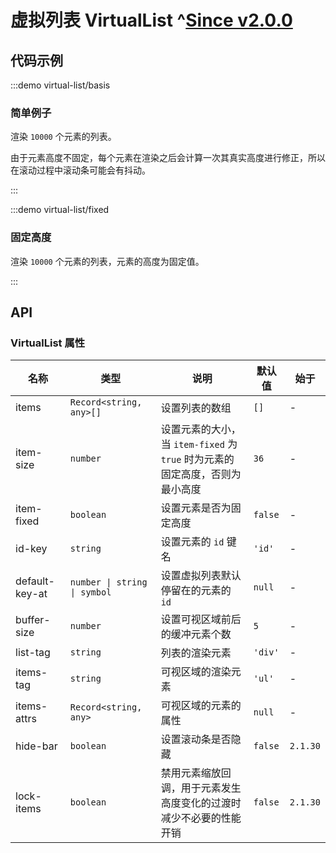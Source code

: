 # 虚拟列表 VirtualList ^[Since v2.0.0](!s)

## 代码示例

:::demo virtual-list/basis

### 简单例子

渲染 `10000` 个元素的列表。

由于元素高度不固定，每个元素在渲染之后会计算一次其真实高度进行修正，所以在滚动过程中滚动条可能会有抖动。

:::

:::demo virtual-list/fixed

### 固定高度

渲染 `10000` 个元素的列表，元素的高度为固定值。

:::

## API

### VirtualList 属性

| 名称           | 类型                         | 说明                                                                         | 默认值  | 始于     |
| -------------- | ---------------------------- | ---------------------------------------------------------------------------- | ------- | -------- |
| items          | `Record<string, any>[]`      | 设置列表的数组                                                               | `[]`    | -        |
| item-size      | `number`                     | 设置元素的大小，当 `item-fixed` 为 `true` 时为元素的固定高度，否则为最小高度 | `36`    | -        |
| item-fixed     | `boolean`                    | 设置元素是否为固定高度                                                       | `false` | -        |
| id-key         | `string`                     | 设置元素的 `id` 键名                                                         | `'id'`  | -        |
| default-key-at | `number \| string \| symbol` | 设置虚拟列表默认停留在的元素的 `id`                                          | `null`  | -        |
| buffer-size    | `number`                     | 设置可视区域前后的缓冲元素个数                                               | `5`     | -        |
| list-tag       | `string`                     | 列表的渲染元素                                                               | `'div'` | -        |
| items-tag      | `string`                     | 可视区域的渲染元素                                                           | `'ul'`  | -        |
| items-attrs    | `Record<string, any>`        | 可视区域的元素的属性                                                         | `null`  | -        |
| hide-bar       | `boolean`                    | 设置滚动条是否隐藏                                                           | `false` | `2.1.30` |
| lock-items     | `boolean`                    | 禁用元素缩放回调，用于元素发生高度变化的过渡时减少不必要的性能开销           | `false` | `2.1.30` |
